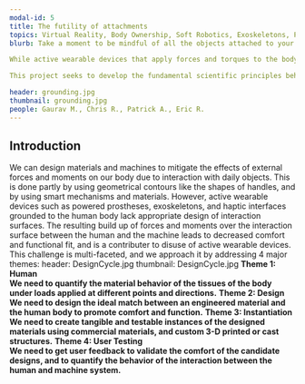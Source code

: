 ```yaml
---
modal-id: 5
title: The futility of attachments 
topics: Virtual Reality, Body Ownership, Soft Robotics, Exoskeletons, Prostheses
blurb: Take a moment to be mindful of all the objects attached to your body - every piece of clothing, your shoes, your watch and possibly a pair of glasses resting on your nose. The concept of wearable devices is not new to us and yet, in everyday life, the forces and moments due to these passive wearable objects on our body are camouflaged by design. How do we make active wearable devices, such as powered prostheses, exoskeletons, and haptic devices equally comfortable, and functional? 

While active wearable devices that apply forces and torques to the body are growing exponentially in capability, encouraging use of these devices regularly among those seeking either sensorimotor rehabilitation, or among consumers looking for a deeper immersion into virtual environments, hinges on our ability to camouflage the interaction forces and moments on the human body at the surface of contact with active wearable devices. 

This project seeks to develop the fundamental scientific principles behind the design of engineered physical interfaces between humans and machine.   

header: grounding.jpg
thumbnail: grounding.jpg
people: Gaurav M., Chris R., Patrick A., Eric R.
---
```

## Introduction
We can design materials and machines to mitigate the effects of external forces and moments on our body due to interaction with daily objects. This is done partly by using geometrical contours like the shapes of handles, and by using smart mechanisms and materials. However, active wearable devices such as powered prostheses, exoskeletons, and haptic interfaces grounded to the human body lack appropriate design of interaction surfaces. The resulting build up of forces and moments over the interaction surface between the human and the machine leads to decreased comfort and functional fit, and is a contributer to disuse of active wearable devices. This challenge is multi-faceted, and we approach it by addressing 4 major themes:
header: DesignCycle.jpg
thumbnail: DesignCycle.jpg
 **Theme 1: Human**  
 **We need to quantify the material behavior of the tissues of the body under loads applied at different points and directions.**
 **Theme 2: Design**  
 **We need to design the ideal match between an engineered material and the human body to promote comfort and function.**
 **Theme 3: Instantiation**  
 **We need to create tangible and testable instances of the designed materials using commercial materials, and custom 3-D printed or cast structures.**
 **Theme 4: User Testing**  
 **We need to get user feedback to validate the comfort of the candidate designs, and to quantify the behavior of the interaction between the human and machine system.**
